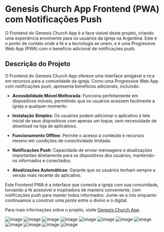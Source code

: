 # Genesis Church App Frontend (PWA) com Notificações Push

O Frontend do Genesis Church App é a face visível deste projeto, criando uma experiência envolvente para os usuários da igreja na Argentina. Este é o ponto de contato onde a fé e a tecnologia se unem, e é uma Progressive Web App (PWA) com o benefício adicional de notificações push.

## Descrição do Projeto

O Frontend do Genesis Church App oferece uma interface amigável e rica em recursos para a comunidade da igreja. Como uma Progressive Web App com notificações push, apresenta benefícios adicionais, incluindo:

- **Acessibilidade Móvel Melhorada**: Funciona perfeitamente em dispositivos móveis, permitindo que os usuários acessem facilmente a igreja a qualquer momento.

- **Instalação Simples**: Os usuários podem adicionar o aplicativo à tela inicial de seus dispositivos com apenas um toque, sem necessidade de download na loja de aplicativos.

- **Funcionamento Offline**: Permite o acesso a conteúdo e recursos mesmo em condições de conectividade limitada.

- **Notificações Push**: Capacidade de enviar mensagens e atualizações importantes diretamente para os dispositivos dos usuários, mantendo-os informados e conectados.

- **Atualizações Automáticas**: Garante que os usuários tenham sempre a versão mais recente do aplicativo.

Este Frontend PWA é a interface que conecta a igreja com sua comunidade, tornando a fé acessível e inspiradora de maneira conveniente, com notificações push para manter todos informados. Junte-se a nós enquanto continuamos a construir uma ponte entre o divino e o digital.

Para mais informações sobre o projeto, visite [Genesis Church App](https://www.genesischurch.app/).


![image](https://user-images.githubusercontent.com/62355596/219712855-181c0bc7-0475-40f4-83e4-f1c4b65ac3d7.png)
![image](https://user-images.githubusercontent.com/62355596/219712922-2c62b311-899c-4e78-8fb1-3d973b52aa61.png)
![image](https://user-images.githubusercontent.com/62355596/219712982-96832a95-53dd-4d63-89e2-6dda09680b6f.png)
![image](https://user-images.githubusercontent.com/62355596/219713322-d2c2ca10-9871-410e-a227-e617e4eec51a.png)
![image](https://user-images.githubusercontent.com/62355596/219713587-066d2fe8-e0ae-428c-8915-6a1698743396.png)
![image](https://user-images.githubusercontent.com/62355596/219714072-ff4e86a6-dacf-430a-b076-7fd1fdd17b83.png)
![image](https://user-images.githubusercontent.com/62355596/219714142-4f41659e-e6bf-47a6-bacc-e171a195dd6b.png)
![image](https://user-images.githubusercontent.com/62355596/219714202-59c9ad86-2d53-4aa9-b50f-a3c644452c8c.png)
![image](https://user-images.githubusercontent.com/62355596/219714539-74241805-7c6f-4b6a-b3f4-da9c7e6694f1.png)
![image](https://user-images.githubusercontent.com/62355596/219715235-1fa4994a-f9e5-4649-b1f8-2f94daa83329.png)
![image](https://user-images.githubusercontent.com/62355596/219717307-a134378d-4b50-4d5e-b0e4-698e6e5e6a49.png)
![image](https://user-images.githubusercontent.com/62355596/219717321-182a533a-260c-42ca-b651-7ddb97660714.png)
